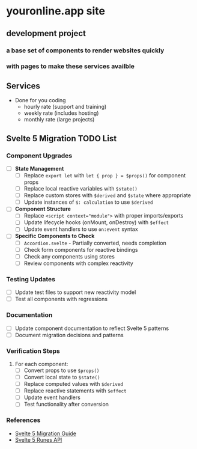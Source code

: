 # youronline.app site

## development project

### a base set of components to render websites quickly

### with pages to make these services availble

## Services

- Done for you coding
  - hourly rate (support and training)
  - weekly rate (includes hosting)
  - monthly rate (large projects)

## Svelte 5 Migration TODO List

### Component Upgrades

- [ ] **State Management**
  - [ ] Replace `export let` with `let { prop } = $props()` for component props
  - [ ] Replace local reactive variables with `$state()`
  - [ ] Replace custom stores with `$derived` and `$state` where appropriate
  - [ ] Update instances of `$: calculation` to use `$derived` 

- [ ] **Component Structure**
  - [ ] Replace `<script context="module">` with proper imports/exports
  - [ ] Update lifecycle hooks (onMount, onDestroy) with `$effect`
  - [ ] Update event handlers to use `on:event` syntax

- [ ] **Specific Components to Check**
  - [ ] `Accordion.svelte` - Partially converted, needs completion
  - [ ] Check form components for reactive bindings
  - [ ] Check any components using stores
  - [ ] Review components with complex reactivity

### Testing Updates

- [ ] Update test files to support new reactivity model
- [ ] Test all components with regressions

### Documentation

- [ ] Update component documentation to reflect Svelte 5 patterns
- [ ] Document migration decisions and patterns

### Verification Steps

1. For each component:
   - [ ] Convert props to use `$props()`
   - [ ] Convert local state to `$state()`
   - [ ] Replace computed values with `$derived`
   - [ ] Replace reactive statements with `$effect`
   - [ ] Update event handlers
   - [ ] Test functionality after conversion

### References

- [Svelte 5 Migration Guide](https://svelte.dev/docs/runes)
- [Svelte 5 Runes API](https://svelte.dev/docs/runes-api)